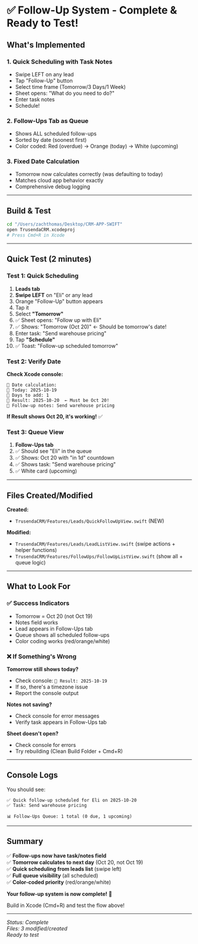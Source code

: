 # ✅ Follow-Up System - Complete & Ready to Test!

## What's Implemented

### 1. Quick Scheduling with Task Notes
- Swipe LEFT on any lead
- Tap "Follow-Up" button
- Select time frame (Tomorrow/3 Days/1 Week)
- Sheet opens: "What do you need to do?"
- Enter task notes
- Schedule!

### 2. Follow-Ups Tab as Queue
- Shows ALL scheduled follow-ups
- Sorted by date (soonest first)
- Color coded: Red (overdue) → Orange (today) → White (upcoming)

### 3. Fixed Date Calculation
- Tomorrow now calculates correctly (was defaulting to today)
- Matches cloud app behavior exactly
- Comprehensive debug logging

---

## Build & Test

```bash
cd "/Users/zachthomas/Desktop/CRM-APP-SWIFT"
open TrusendaCRM.xcodeproj
# Press Cmd+R in Xcode
```

---

## Quick Test (2 minutes)

### Test 1: Quick Scheduling
1. **Leads tab**
2. **Swipe LEFT** on "Eli" or any lead
3. Orange "Follow-Up" button appears
4. Tap it
5. Select **"Tomorrow"**
6. ✅ Sheet opens: "Follow up with Eli"
7. ✅ Shows: "Tomorrow (Oct 20)" ← Should be tomorrow's date!
8. Enter task: "Send warehouse pricing"
9. Tap **"Schedule"**
10. ✅ Toast: "Follow-up scheduled tomorrow"

### Test 2: Verify Date
**Check Xcode console:**
```
📅 Date calculation:
📅 Today: 2025-10-19
📅 Days to add: 1
📅 Result: 2025-10-20  ← Must be Oct 20!
📅 Follow-up notes: Send warehouse pricing
```

**If Result shows Oct 20, it's working!** ✅

### Test 3: Queue View
1. **Follow-Ups tab**
2. ✅ Should see "Eli" in the queue
3. ✅ Shows: Oct 20 with "in 1d" countdown
4. ✅ Shows task: "Send warehouse pricing"
5. ✅ White card (upcoming)

---

## Files Created/Modified

**Created:**
- `TrusendaCRM/Features/Leads/QuickFollowUpView.swift` (NEW)

**Modified:**
- `TrusendaCRM/Features/Leads/LeadListView.swift` (swipe actions + helper functions)
- `TrusendaCRM/Features/FollowUps/FollowUpListView.swift` (show all + queue logic)

---

## What to Look For

### ✅ Success Indicators
- Tomorrow = Oct 20 (not Oct 19)
- Notes field works
- Lead appears in Follow-Ups tab
- Queue shows all scheduled follow-ups
- Color coding works (red/orange/white)

### ❌ If Something's Wrong
**Tomorrow still shows today?**
- Check console: `📅 Result: 2025-10-19`
- If so, there's a timezone issue
- Report the console output

**Notes not saving?**
- Check console for error messages
- Verify task appears in Follow-Ups tab

**Sheet doesn't open?**
- Check console for errors
- Try rebuilding (Clean Build Folder + Cmd+R)

---

## Console Logs

You should see:
```
✅ Quick follow-up scheduled for Eli on 2025-10-20
✅ Task: Send warehouse pricing

📊 Follow-Ups Queue: 1 total (0 due, 1 upcoming)
```

---

## Summary

✅ **Follow-ups now have task/notes field**  
✅ **Tomorrow calculates to next day** (Oct 20, not Oct 19)  
✅ **Quick scheduling from leads list** (swipe left)  
✅ **Full queue visibility** (all scheduled)  
✅ **Color-coded priority** (red/orange/white)  

**Your follow-up system is now complete!** 🎉

Build in Xcode (Cmd+R) and test the flow above!

---

*Status: Complete*  
*Files: 3 modified/created*  
*Ready to test*

